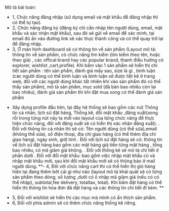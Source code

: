 Mô tả bài toán:
- 1, Chức năng đăng nhập (sử dụng email và mật khẩu để đăng nhập thì có thể tự tạo).
- 2, Chức năng đăng ký (đăng ký chỉ cần nhập tên người dùng, email, mật khẩu và xác nhận mật khẩu), sau đó sẽ gửi về email để xác minh, tại email đó ấn vào đường link sẽ xác thực thành công và có thể quay trở lại để đăng nhập. 
- 3, Ở màn hình dashboard sẽ có thông tin về sản phẩm (Layout mô tả: thông tin về sản phẩm, có chức năng tìm kiếm (tìm kiếm theo tên, hoặc theo giá) , các offical brand hay các popular brand, thanh điều hướng có explorer, wishlist ,cart,profile). Khi bấm vào 1 sản phẩm sẽ hiển thị chi tiết sản phẩm : tên sản phẩm, đánh giá mấy sao, size là gì , bình luận (các người dùng có thể bình luận và bình luận sẽ được liệt kê ở trang web, đối với các người dùng khác tất nhiên khi vào sản phẩm đó có thể thấy sản phẩm), mô tả sản phẩm, mục sold (đã bán bao nhiêu còn lại bao nhiêu), đánh giá sản phẩm thì khi đặt mua xong có thể đánh giá sản phẩm
 + Xây dựng profile đầu tiên, tại đây hệ thống sẽ bao gồm các nút Thông tin cá nhân, lịch sử đặt hàng, Thống kê, đổi mật khẩu ,đăng xuất(xong rồi trong từng nút này ta mới vào layout của từng chức năng để thực hiện chức năng, đối với đăng xuất sẽ có hiển thị xác nhận đăng xuất).
   . Đối với thông tin cá nhân thì sẽ có: Tên người dùng (có thể sửa),email (không thể sửa), số điện thoại, địa chỉ giao hàng (có thể thêm địa chỉ giao hàng), ngày sinh, giới tính
   . Đối với lịch sử đặt hàng sẽ có: thông tin về lịch sử đặt hàng bao gồm các mặt hàng giá tiền từng mặt hàng , tổng bao nhiêu, có mã giảm giá không.
   .  Đối với thống kê  sẽ mô tả chi tiết ở phần dưới
   . Đối với đổi mật khẩu: bao gồm việc nhập mật khẩu cũ và nhập mật khẩu mới, sau khi đổi mật khẩu mới sẽ có thông báo ở mail người dùng.
**- 4, Đối với chức năng cart thì có thể hiển thị giỏ hàng hiện tại đang thêm bớt cái gì như nào (layout mô tả khái quát sẽ có từng sản phẩm theo dòng, số lượng ,dưới có ô nhập mã giảm giá (nếu có có thể nhập), subtotal,fee delivery, totaltax, total). Khi bấm đặt hàng có thể hiển thị thông tin hóa đơn đã đặt hàng và các thông tin chi tiết đi kèm.
**
- 5, Đối với wishlist sẽ hiển thị các mục mà mình có ấn thích sản phẩm.
- 6, Đối với phía admin sẽ có thêm chức năng thống kê riêng.



